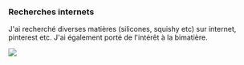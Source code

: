 ### Recherches internets

J'ai recherché diverses matières (silicones, squishy etc) sur internet, pinterest etc. J'ai également porté de l'intérêt à la bimatière.

![][def]

[def]: process/Imageprocess/siliconematière.jpg